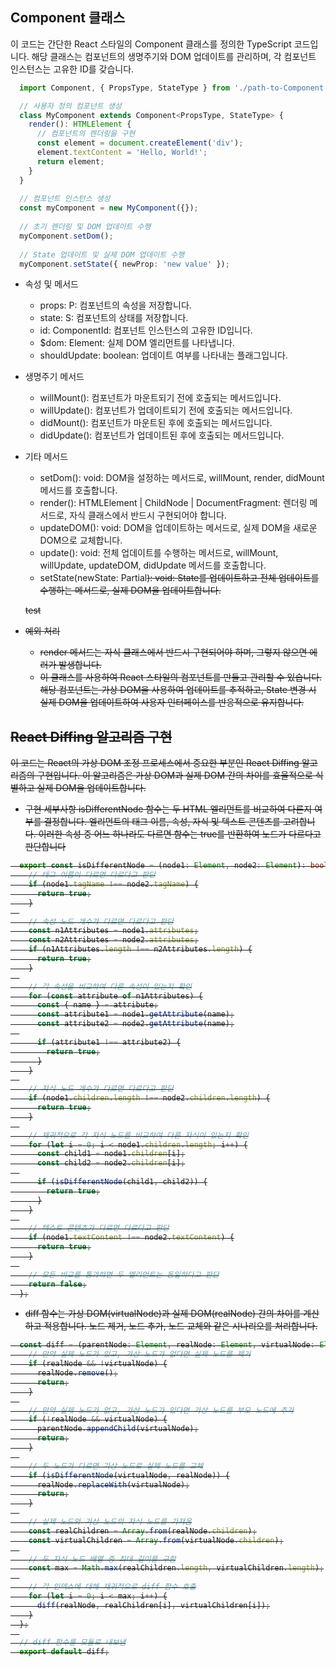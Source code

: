## Component 클래스 

이 코드는 간단한 React 스타일의 Component 클래스를 정의한 TypeScript 코드입니다. 
해당 클래스는 컴포넌트의 생명주기와 DOM 업데이트를 관리하며, 각 컴포넌트 인스턴스는 고유한 ID를 갖습니다.

```typescript
  import Component, { PropsType, StateType } from './path-to-Component';

  // 사용자 정의 컴포넌트 생성
  class MyComponent extends Component<PropsType, StateType> {
    render(): HTMLElement {
      // 컴포넌트의 렌더링을 구현
      const element = document.createElement('div');
      element.textContent = 'Hello, World!';
      return element;
    }
  }
  
  // 컴포넌트 인스턴스 생성
  const myComponent = new MyComponent({});
  
  // 초기 렌더링 및 DOM 업데이트 수행
  myComponent.setDom();
  
  // State 업데이트 및 실제 DOM 업데이트 수행
  myComponent.setState({ newProp: 'new value' });
```

* 속성 및 메서드
  * props: P: 컴포넌트의 속성을 저장합니다.
  * state: S: 컴포넌트의 상태를 저장합니다.
  * id: ComponentId: 컴포넌트 인스턴스의 고유한 ID입니다.
  * $dom: Element: 실제 DOM 엘리먼트를 나타냅니다.
  * shouldUpdate: boolean: 업데이트 여부를 나타내는 플래그입니다.

* 생명주기 메서드
  * willMount(): 컴포넌트가 마운트되기 전에 호출되는 메서드입니다.
  * willUpdate(): 컴포넌트가 업데이트되기 전에 호출되는 메서드입니다.
  * didMount(): 컴포넌트가 마운트된 후에 호출되는 메서드입니다.
  * didUpdate(): 컴포넌트가 업데이트된 후에 호출되는 메서드입니다.

* 기타 메서드
  * setDom(): void: DOM을 설정하는 메서드로, willMount, render, didMount 메서드를 호출합니다.
  * render(): HTMLElement | ChildNode | DocumentFragment: 렌더링 메서드로, 자식 클래스에서 반드시 구현되어야 합니다.
  * updateDOM(): void: DOM을 업데이트하는 메서드로, 실제 DOM을 새로운 DOM으로 교체합니다.
  * update(): void: 전체 업데이트를 수행하는 메서드로, willMount, willUpdate, updateDOM, didUpdate 메서드를 호출합니다.
  * setState(newState: Partial<S>): void: State를 업데이트하고 전체 업데이트를 수행하는 메서드로, 실제 DOM을 업데이트합니다.

  test

* 예외 처리
  * render 메서드는 자식 클래스에서 반드시 구현되어야 하며, 그렇지 않으면 에러가 발생합니다.
  * 이 클래스를 사용하여 React 스타일의 컴포넌트를 만들고 관리할 수 있습니다. 해당 컴포넌트는 가상 DOM을 사용하여 업데이트를 추적하고, State 변경 시 실제 DOM을 업데이트하여 사용자 인터페이스를 반응적으로 유지합니다.



## React Diffing 알고리즘 구현
이 코드는 React의 가상 DOM 조정 프로세스에서 중요한 부분인 React Diffing 알고리즘의 구현입니다. 
이 알고리즘은 가상 DOM과 실제 DOM 간의 차이를 효율적으로 식별하고 실제 DOM을 업데이트합니다.

* 구현 세부사항
isDifferentNode 함수는 두 HTML 엘리먼트를 비교하여 다른지 여부를 결정합니다. 
엘리먼트의 태그 이름, 속성, 자식 및 텍스트 콘텐츠를 고려합니다. 
이러한 속성 중 어느 하나라도 다르면 함수는 true를 반환하여 노드가 다르다고 판단합니다

```typescript
  export const isDifferentNode = (node1: Element, node2: Element): boolean => {
    // 태그 이름이 다르면 다르다고 판단
    if (node1.tagName !== node2.tagName) {
      return true;
    }
  
    // 속성 노드 개수가 다르면 다르다고 판단
    const n1Attributes = node1.attributes;
    const n2Attributes = node2.attributes;
    if (n1Attributes.length !== n2Attributes.length) {
      return true;
    }
  
    // 각 속성을 비교하여 다른 속성이 있는지 확인
    for (const attribute of n1Attributes) {
      const { name } = attribute;
      const attribute1 = node1.getAttribute(name);
      const attribute2 = node2.getAttribute(name);
  
      if (attribute1 !== attribute2) {
        return true;
      }
    }
  
    // 자식 노드 개수가 다르면 다르다고 판단
    if (node1.children.length !== node2.children.length) {
      return true;
    }
  
    // 재귀적으로 각 자식 노드를 비교하여 다른 자식이 있는지 확인
    for (let i = 0; i < node1.children.length; i++) {
      const child1 = node1.children[i];
      const child2 = node2.children[i];
  
      if (isDifferentNode(child1, child2)) {
        return true;
      }
    }
  
    // 텍스트 콘텐츠가 다르면 다르다고 판단
    if (node1.textContent !== node2.textContent) {
      return true;
    }
  
    // 모든 비교를 통과하면 두 엘리먼트는 동일하다고 판단
    return false;
  };
```



* diff 함수는 가상 DOM(virtualNode)과 실제 DOM(realNode) 간의 차이를 계산하고 적용합니다. 노드 제거, 노드 추가, 노드 교체와 같은 시나리오를 처리합니다.

```typescript
  const diff = (parentNode: Element, realNode: Element, virtualNode: Element) => {
    // 만약 실제 노드가 있고, 가상 노드가 없다면 실제 노드를 제거
    if (realNode && !virtualNode) {
      realNode.remove();
      return;
    }
  
    // 만약 실제 노드가 없고, 가상 노드가 있다면 가상 노드를 부모 노드에 추가
    if (!realNode && virtualNode) {
      parentNode.appendChild(virtualNode);
      return;
    }
  
    // 두 노드가 다르면 가상 노드로 실제 노드를 교체
    if (isDifferentNode(virtualNode, realNode)) {
      realNode.replaceWith(virtualNode);
      return;
    }
  
    // 실제 노드와 가상 노드의 자식 노드를 가져옴
    const realChildren = Array.from(realNode.children);
    const virtualChildren = Array.from(virtualNode.children);
  
    // 두 자식 노드 배열 중 최대 길이를 구함
    const max = Math.max(realChildren.length, virtualChildren.length);
  
    // 각 인덱스에 대해 재귀적으로 diff 함수 호출
    for (let i = 0; i < max; i++) {
      diff(realNode, realChildren[i], virtualChildren[i]);
    }
  };
  
  // diff 함수를 모듈로 내보냄
  export default diff;
```


